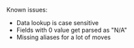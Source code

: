 Known issues:
* Data lookup is case sensitive
* Fields with 0 value get parsed as "N/A"
* Missing aliases for a lot of moves